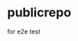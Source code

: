 # publicrepo
for e2e test





























































































































































































































































































































































































































































































































































































































































































































































































